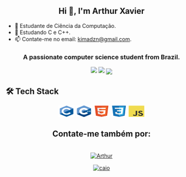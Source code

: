 <h2 align="center">Hi 👋, I'm Arthur Xavier</h2>

- 🥇 Estudante de Ciência da Computação.
- 🌱 Estudando C e C++.
- 📫 Contate-me no email: kimadzn@gmail.com.

<h3 align="center">A passionate computer science student from Brazil.</h3>



<div align="center">
  <img src="https://github-readme-stats-sigma-five.vercel.app/api?hide_title=false&hide_rank=false&show_icons=true&include_all_commits=true&count_private=true&disable_animations=false&theme=default&locale=en&hide_border=false&username=kimadzn" height="150"  />
  <img src="https://github-readme-stats-sigma-five.vercel.app/api/top-langs?locale=en&hide_title=false&layout=compact&card_width=320&langs_count=5&theme=default&hide_border=false&username=kimadzn" height="150"   />
  <img align="center" src="[https://github-readme-streak-stats.herokuapp.com/?user=CaioFD&theme=great-gatsby&hide_border=true&background=EB545400](https://streak-stats.demolab.com/?user=Kimadzn&theme=buefy&date_format=j%20M%5B%20Y%5D)" />  
</p>
  
</div>


## 🛠  Tech Stack

<div align="center">
  <img src="https://github.com/devicons/devicon/blob/master/icons/c/c-original.svg"                   height="30" width="42" alt="C logo"  />
  <img src="https://github.com/devicons/devicon/blob/master/icons/cplusplus/cplusplus-original.svg"   height="30" width="42" alt="Cplusplus logo"  />
  <img src="https://github.com/devicons/devicon/blob/master/icons/html5/html5-original.svg"           height="30" width="42" alt="html5 logo"  />
  <img src="https://github.com/devicons/devicon/blob/master/icons/css3/css3-original.svg"             height="30" width="42" alt="css3 logo"  />
  <img src="https://github.com/devicons/devicon/blob/master/icons/javascript/javascript-original.svg" height="30" width="42" alt="javascript logo"  />

</div>

 <h2 align="center">Contate-me também por:</h2>
    <p align="center">
      <br/>
      <a href="https://www.linkedin.com/in/arthur-xavierm/" target="blank"><img align="center"
         src="https://img.shields.io/badge/linkedin-%231DA1F2.svg?style=for-the-badge&logo=linkedin&logoColor=white"
         alt="Arthur" height="30"/></a>
    </p>
  <p align="center">
      <a href="https://www.instagram.com/tutumx/" target="blank"><img align="center"
         src="https://img.shields.io/badge/instagram-%23E4405F.svg?style=for-the-badge&logo=Instagram&logoColor=white"
         alt="caio" height="30"/></a>
      <br>
    </p>
     
     
